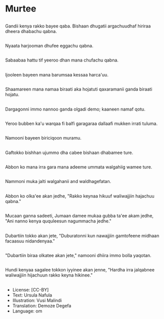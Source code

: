 # Murtee

##
Gandii kenya rakko bayee qaba. Bishaan dhugatii argachuudhaf hiriraa dheera dhabachu qabna.

##
Nyaata harjooman dhufee eggachu qabna.

##
Sabaabaa hattu tif yeeroo dhan mana chufachu qabna.

##
Ijooleen bayeen mana barumsaa kessaa harca'uu.

##
Shaamareen mana namaa biraati aka hojatuti qaxaramanii ganda biraati hojatu.

##
Dargagonni immo nannoo ganda olgadi demo; kaaneen namaf qotu.

##
Yeroo bubben ka'u warqaa fi balfi garagaraa dallaafi mukken irrati tuluma.

##
Namooni bayeen biriciqoon muramu.

##
Gaftokko bishhan ujummo dha cabee bishaan dhabamee ture.

##
Abbon ko mana irra gara mana adeeme ummata walgahiig wamee ture.

##
Nammoni muka jalti walgahanii and waldhagefatan.

##
Abbon ko olka'ee akan jedhe, "Rakko keynaa hikuuf waliwajjiin hajachuu qabna."

##
Mucaan ganna sadeeti, Jumaan damee mukaa gubba ta'ee akam jedhe, "Ani nanno kenya ququleesun nagummacha jedhe."

##
Dubartiin tokko akan jete, "Duburatonni kun nawajjiin gamtofeene midhaan facaasuu nidandenyaa."

##
"Dubartiin biraa olkatee akan jete," namooni dhiira immo bolla yaqotan.

##
Hundi kenyaa sagalee tokkon iyyinee akan jenne, "Hardha irra jalqabnee waliwajjiin hijachuun rakko keyna hikinee."

##
* License: [CC-BY]
* Text: Ursula Nafula
* Illustration: Vusi Malindi
* Translation: Demoze Degefa
* Language: om
